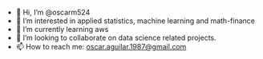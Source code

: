 - 👋 Hi, I’m @oscarm524
- 👀 I’m interested in applied statistics, machine learning and math-finance
- 🌱 I’m currently learning aws
- 💞️ I’m looking to collaborate on data science related projects.
- 📫 How to reach me: oscar.aguilar.1987@gmail.com

<!---
oscarm524/oscarm524 is a ✨ special ✨ repository because its `README.md` (this file) appears on your GitHub profile.
You can click the Preview link to take a look at your changes.
--->

